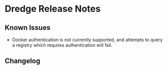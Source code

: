 # Dredge Release Notes

## Known Issues

* Docker authentication is not currently supported, and attempts to query a
  registry which requires authentication will fail.

## Changelog
